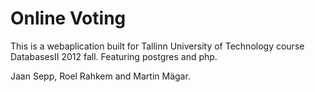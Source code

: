 Online Voting
============

This is a webaplication built for Tallinn University of Technology course DatabasesII 2012 fall.
Featuring postgres and php.

Jaan Sepp, Roel Rahkem and Martin Mägar.
